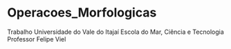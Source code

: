 # Operacoes_Morfologicas
Trabalho 
Universidade do Vale do Itajaí
Escola do Mar, Ciência e Tecnologia
Professor Felipe Viel
